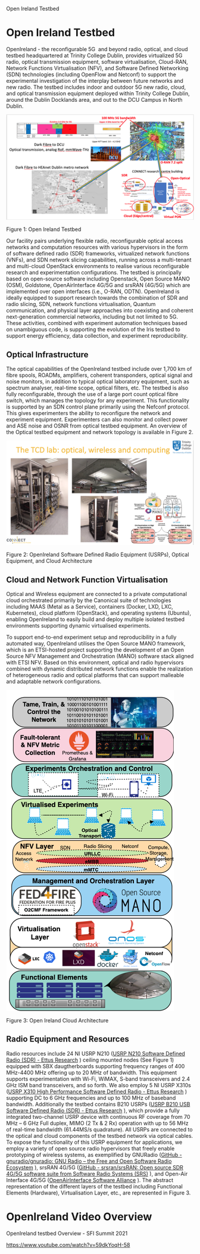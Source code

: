 Open Ireland Testbed



# Open Ireland Testbed

OpenIreland - the reconfigurable 5G  and beyond radio, optical, and cloud testbed headquartered at Trinity College Dublin, provides virtualized 5G radio, optical transmission equipment, software virtualisation, Cloud-RAN, Network Functions Virtualisation (NFV), and Software Defined Networking (SDN) technologies (including OpenFlow and Netconf) to support the experimental investigation of the interplay between future networks and new radio. The testbed includes indoor and outdoor 5G new radio, cloud, and optical transmission equipment deployed within Trinity College Dublin, around the Dublin Docklands area, and out to the DCU Campus in North Dublin. ​​

![Image](assets/index_01.png)

Figure 1: Open Ireland Testbed

Our facility pairs underlying flexible radio, reconfigurable optical access networks and computation resources with various hypervisors in the form of software defined radio (SDR) frameworks, virtualized network functions (VNFs), and SDN network slicing capabilities, running across a multi-tenant and multi-cloud OpenStack environments to realise various reconfigurable research and experimentation configurations. The testbed is principally based on open-source software including Openstack, Open Source MANO (OSM), Goldstone, OpenAirInterface 4G/5G and srsRAN (4G/5G) which are implemented over open interfaces (i.e., O-RAN, ODTN). OpenIreland is ideally equipped to support research towards the combination of SDR and radio slicing, SDN, network functions virtualisation, Quantum communication, and physical layer approaches into coexisting and coherent next-generation commercial networks, including but not limited to 5G. These activities, combined with experiment automation techniques based on unambiguous code, is supporting the evolution of the Iris testbed to support energy efficiency, data collection, and experiment reproducibility.

## Optical Infrastructure

The optical capabilities of the OpenIreland testbed include over 1,700 km of fibre spools, ROADMs, amplifiers, coherent transponders, optical signal and noise monitors, in addition to typical optical laboratory equipment, such as spectrum analyser, real-time scope, optical filters, etc. The testbed is also fully reconfigurable, through the use of a large port count optical fibre switch, which manages the topology for any experiment. This functionality is supported by an SDN control plane primarily using the Nefconf protocol. This gives experimenters the ability to reconfigure the network and experiment equipment. Experimenters can also monitor and collect power and ASE noise and OSNR from optical testbed equipment. An overview of the Optical testbed equipment and network topology is available in Figure 2.

![Image](assets/index_02.png)

Figure 2: OpenIreland Software Defined Radio Equipment (USRPs), Optical Equipment, and Cloud Architecture

## Cloud and Network Function Virtualisation

Optical and Wireless equipment are connected to a private computational cloud orchestrated primarily by the Canonical suite of technologies including MAAS (Metal as a Service), containers (Docker, LXD, LXC, Kubernetes), cloud platform (OpenStack), and operating systems (Ubuntu), enabling OpenIreland to easily build and deploy multiple isolated testbed environments supporting dynamic virtualised experiments.

To support end-to-end experiment setup and reproducibility in a fully automated way, OpenIreland utilises the Open Source MANO framework, which is an ETSI-hosted project supporting the development of an Open Source NFV Management and Orchestration (MANO) software stack aligned with ETSI NFV. Based on this environment, optical and radio hypervisors combined with dynamic distributed network functions enable the realization of heterogeneous radio and optical platforms that can support malleable and adaptable network configurations.

![Image](assets/index_03.png)

Figure 3: Open Ireland Cloud Architecture

## Radio Equipment and Resources

Radio resources include 24 NI USRP N210 ([USRP N210 Software Defined Radio (SDR) - Ettus Research](https://www.ettus.com/all-products/un210-kit/) ) ceiling mounted nodes (See Figure 1) equipped with SBX daugtherboards supporting frequency ranges of 400 MHz-4400 MHz offering up to 20 MHz of bandwidth. This equipment supports experimentation with Wi-Fi, WiMAX, S-band transceivers and 2.4 GHz ISM band transceivers, and so forth. We also employ 5 NI USRP X310s ([USRP X310 High Performance Software Defined Radio - Ettus Research](https://www.ettus.com/all-products/x310-kit/) ) supporting DC to 6 GHz frequencies and up to 100 MHz of baseband bandwidth. Additionally the testbed contains B210 USRPs ([USRP B210 USB Software Defined Radio (SDR) - Ettus Research](https://www.ettus.com/all-products/ub210-kit/) ), which provide a fully integrated two-channel USRP device with continuous RF coverage from 70 MHz – 6 GHz Full duplex, MIMO (2 Tx & 2 Rx) operation with up to 56 MHz of real-time bandwidth (61.44MS/s quadrature). All USRPs are connected to the optical and cloud components of the testbed network via optical cables. To expose the functionality of this USRP equipment for applications, we employ a variety of open source radio hypervisors that freely enable prototyping of wireless systems, as exemplified by GNURadio ([GitHub - gnuradio/gnuradio: GNU Radio – the Free and Open Software Radio Ecosystem](https://github.com/gnuradio/gnuradio) ), srsRAN 4G/5G ([GitHub - srsran/srsRAN: Open source SDR 4G/5G software suite from Software Radio Systems (SRS)](https://github.com/srsran/srsRAN) ), and Open-Air Interface 4G/5G ([OpenAirInterface Software Alliance](https://github.com/openairinterface) ). The abstract representation of the different layers of the testbed including Functional Elements (Hardware), Virtualisation Layer, etc., are represented in Figure 3.

# OpenIreland Video Overview

OpenIreland testbed Overview - SFI Summit 2021

<https://www.youtube.com/watch?v=59dkYoqH-58>
